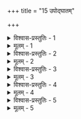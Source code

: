 +++
title = "15 उपोद्घातम्"

+++

<details><summary>विश्वास-प्रस्तुतिः - 1</summary>

1. तत्त्वज्ञानानुविद्धं हिततममनघं मोक्ष्यमाणस्य वक्तुं  
तत्त्वे निर्धूय तर्कज्वरजनितमहासन्निपातप्रलापान् ।  
निष्पन्ने तत्त्वबोधे न किमपि विदुषा साध्यमित्युद्गृणद्भ्यो  
यावज्जीवानुवर्त्यं मुररिपुभजनं मुक्तिलाभाय वक्ति ॥
</details>

<details><summary>मूलम् - 1</summary>

1. तत्त्वज्ञानानुविद्धं हिततममनघं मोक्ष्यमाणस्य वक्तुं  
तत्त्वे निर्धूय तर्कज्वरजनितमहासन्निपातप्रलापान् ।  
निष्पन्ने तत्त्वबोधे न किमपि विदुषा साध्यमित्युद्गृणद्भ्यो  
यावज्जीवानुवर्त्यं मुररिपुभजनं मुक्तिलाभाय वक्ति ॥
</details>


<details><summary>विश्वास-प्रस्तुतिः - 2</summary>

2. भीमाभ्यो यातनाभ्यः पितृपथगमनावर्तनादेश्च बिभ्यत्  
तृष्णां कृष्णामृताब्धौ परिणयति परां यावता तावदुक्तम् ।  
इत्थं लब्धाधिकारः परमधिकुरुते साधने यत्र साङ्गे  
पादद्वन्द्वे परस्मिंस्तदिह बहुभिदाबर्बरं निर्ब्रवीति ॥
</details>

<details><summary>मूलम् - 2</summary>

2. भीमाभ्यो यातनाभ्यः पितृपथगमनावर्तनादेश्च बिभ्यत्  
तृष्णां कृष्णामृताब्धौ परिणयति परां यावता तावदुक्तम् ।  
इत्थं लब्धाधिकारः परमधिकुरुते साधने यत्र साङ्गे  
पादद्वन्द्वे परस्मिंस्तदिह बहुभिदाबर्बरं निर्ब्रवीति ॥
</details>


<details><summary>विश्वास-प्रस्तुतिः - 3</summary>

3. एकस्मिन्नेव पादे निपुणनयकृता न द्वयोस्तर्कणं स्यात्  
भेदोऽभेदश्च नैको विषय इह भवेदन्यहानप्रसङ्गात् ।  
तस्मादस्मिन्प्रकीर्णा नयविततिरिति प्रेक्षितग्रन्थचोद्ये  
वेद्यावच्छिन्नविद्यानियमकृदयमित्यैदमर्थ्यं समर्थ्यम् ॥
</details>

<details><summary>मूलम् - 3</summary>

3. एकस्मिन्नेव पादे निपुणनयकृता न द्वयोस्तर्कणं स्यात्  
भेदोऽभेदश्च नैको विषय इह भवेदन्यहानप्रसङ्गात् ।  
तस्मादस्मिन्प्रकीर्णा नयविततिरिति प्रेक्षितग्रन्थचोद्ये  
वेद्यावच्छिन्नविद्यानियमकृदयमित्यैदमर्थ्यं समर्थ्यम् ॥
</details>


<details><summary>विश्वास-प्रस्तुतिः - 4</summary>

4. आख्यावन्तं गुणानां निजगदुरुपसंहारतः पादमेतं  
विद्यैक्यार्थे तदस्मिन्नपवदनतया भेदचिन्ता प्रसक्ता ।  
इत्थं शुश्रूषुशङ्कामिह शिथिलयितुं भाषितं भाष्यकारैः  
तद्भेदाभेदमीमांसनमिह विषयस्त्वत्र चोक्तोऽनुवृत्तः ॥
</details>

<details><summary>मूलम् - 4</summary>

4. आख्यावन्तं गुणानां निजगदुरुपसंहारतः पादमेतं  
विद्यैक्यार्थे तदस्मिन्नपवदनतया भेदचिन्ता प्रसक्ता ।  
इत्थं शुश्रूषुशङ्कामिह शिथिलयितुं भाषितं भाष्यकारैः  
तद्भेदाभेदमीमांसनमिह विषयस्त्वत्र चोक्तोऽनुवृत्तः ॥
</details>


<details><summary>विश्वास-प्रस्तुतिः - 5</summary>

5. निस्सीमानन्दनाडिन्धमनिरुपधिकानन्तसम्पद्गुणौघे  
विद्याभेदैर्विभज्य प्रणिधिरिह यदि प्राप्तिरप्यंशतस्स्यात् ।  
मैवं, तैरेव धर्मैस्तदितरसहितैः पूर्णकामस्य पूर्णं  
प्राप्यं ब्रह्मैव नान्यत्किमपि फलमतस्तत्क्रतुन्यायसिद्धिः ॥
</details>

<details><summary>मूलम् - 5</summary>

5. निस्सीमानन्दनाडिन्धमनिरुपधिकानन्तसम्पद्गुणौघे  
विद्याभेदैर्विभज्य प्रणिधिरिह यदि प्राप्तिरप्यंशतस्स्यात् ।  
मैवं, तैरेव धर्मैस्तदितरसहितैः पूर्णकामस्य पूर्णं  
प्राप्यं ब्रह्मैव नान्यत्किमपि फलमतस्तत्क्रतुन्यायसिद्धिः ॥
</details>